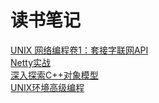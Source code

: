 **读书笔记**
===
[UNIX 网络编程卷1：套接字联网API](https://github.com/834810071/note/blob/master/UNIXNetworkProgramming/README.md)   
[Netty实战](https://github.com/834810071/note/blob/master/NettyInAction/README.md)     
[深入探索C++对象模型](https://github.com/834810071/note/blob/master/InsideTheC++ObjectModel/README.md)    
[UNIX环境高级编程](https://github.com/834810071/note/blob/master/APUE/README.md)